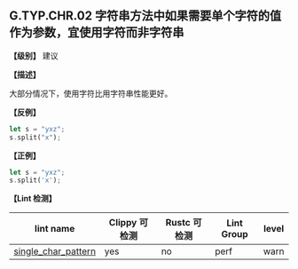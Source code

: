 ## G.TYP.CHR.02 字符串方法中如果需要单个字符的值作为参数，宜使用字符而非字符串

**【级别】** 建议

**【描述】**

大部分情况下，使用字符比用字符串性能更好。

**【反例】**

```rust
let s = "yxz";
s.split("x");
```

**【正例】**

```rust
let s = "yxz";
s.split('x');
```


**【Lint 检测】**

| lint name                                                    | Clippy 可检测 | Rustc 可检测 | Lint Group | level |
| ------------------------------------------------------------ | ------------- | ------------ | ---------- | ----- |
| [single_char_pattern](https://rust-lang.github.io/rust-clippy/master/#single_char_pattern) | yes           | no           | perf       | warn  |

